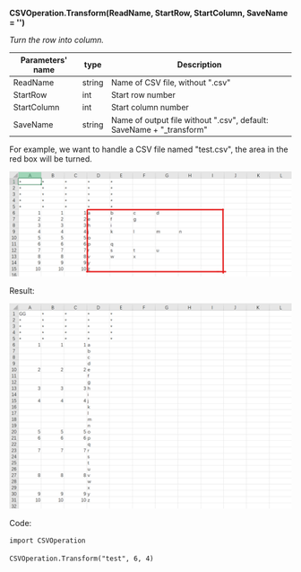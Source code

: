 **CSVOperation.Transform(ReadName, StartRow, StartColumn, SaveName = '')**

*Turn the row into column.*

| Parameters' name | type | Description |
| ---------------- | ---- | ----------- |
| ReadName | string | Name of CSV file, without ".csv" |
| StartRow | int | Start row number |
| StartColumn | int | Start column number |
| SaveName | string | Name of output file without ".csv", default: SaveName + "_transform" |

For example, we want to handle a CSV file named "test.csv", the area in the red box will be turned.

![Origin](pictures_for_README/transform_origin.png)

Result:

![image](pictures_for_README/transform_after.png)

Code:

```
import CSVOperation

CSVOperation.Transform("test", 6, 4)
```
